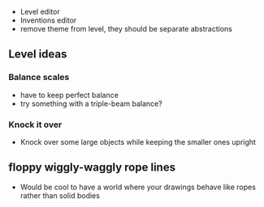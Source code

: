 - Level editor
- Inventions editor
- remove theme from level, they should be separate abstractions

## Level ideas

### Balance scales

- have to keep perfect balance
- try something with a triple-beam balance?

### Knock it over

- Knock over some large objects while keeping the smaller ones upright

## floppy wiggly-waggly rope lines

- Would be cool to have a world where your drawings behave like ropes rather than solid bodies
